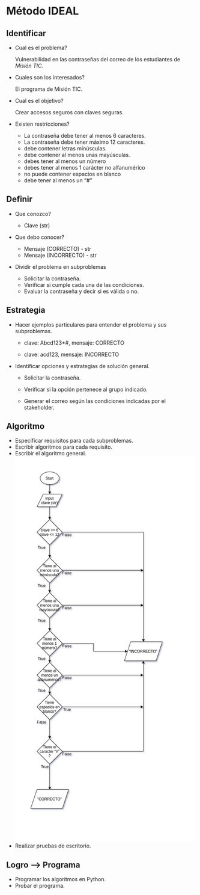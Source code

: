 # Método IDEAL

## Identificar
* Cual es el problema?
  
  Vulnerabilidad en las contraseñas del correo de los estudiantes de _Misión TIC_.

* Cuales son los interesados?

  El programa de Misión TIC.

* Cual es el objetivo?

  Crear accesos seguros con claves seguras.

* Existen restricciones?

  * La contraseña debe tener al menos 6 caracteres.
  * La contraseña debe tener máximo 12 caracteres.
  * debe contener letras minúsculas.
  * debe contener al menos unas mayúsculas.
  * debes tener al menos un número
  * debes tener al menos 1 carácter no alfanumérico
  * no puede contener espacios en blanco
  * debe tener al menos un “#”

## Definir

  * Que conozco?

    * Clave (str)

  * Que debo conocer?

    * Mensaje (CORRECTO) - str
    * Mensaje (INCORRECTO) - str
    
  * Dividir el problema en subproblemas

    * Solicitar la contraseña.
    * Verificar si cumple cada una de las condiciones.
    * Evaluar la contraseña y decir si es válida o no.

## Estrategia

  * Hacer ejemplos particulares para entender el problema y sus subproblemas.

    * clave: Abcd123*#, mensaje: CORRECTO

    * clave: acd123, mensaje: INCORRECTO

  * Identificar opciones y estrategias de solución general.

    * Solicitar la contraseña.

    * Verificar si la opción pertenece al grupo indicado.

    * Generar el correo según las condiciones indicadas por el stakeholder.

## Algoritmo

  * Especificar requisitos para cada subproblemas.
  * Escribir algoritmos para cada requisito.
  * Escribir el algoritmo general.
    ![Diagrama de Flujo](Reto_3_Flowchart.jpg)
  * Realizar pruebas de escritorio.

## Logro --> Programa

  * Programar los algoritmos en Python.
  * Probar el programa.
